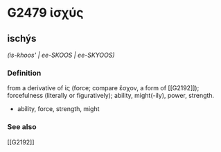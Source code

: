 # G2479 ἰσχύς

## ischýs

_(is-khoos' | ee-SKOOS | ee-SKYOOS)_

### Definition

from a derivative of ἰς (force; compare ἔσχον, a form of [[G2192]]); forcefulness (literally or figuratively); ability, might(-ily), power, strength.

- ability, force, strength, might

### See also

[[G2192]]


